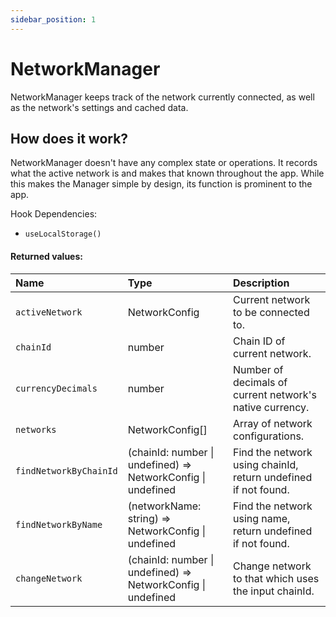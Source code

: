 ```yaml
---
sidebar_position: 1
---
```


# NetworkManager

NetworkManager keeps track of the network currently connected, as well as the network's settings and cached data.

## How does it work?

NetworkManager doesn't have any complex state or operations. It records what the active network is and makes that known throughout the app. While this makes the Manager simple by design, its function is prominent to the app.

Hook Dependencies:
- `useLocalStorage()`

#### Returned values:
| Name | Type | Description                                                          |
| :--- | :--- | :------------------------------------------------------------------- |
|`activeNetwork` | NetworkConfig | Current network to be connected to.
|`chainId` | number | Chain ID of current network.
|`currencyDecimals` | number | Number of decimals of current network's native currency.
|`networks` | NetworkConfig[] | Array of network configurations.
|`findNetworkByChainId` | (chainId: number \| undefined) => NetworkConfig \| undefined | Find the network using chainId, return undefined if not found.
|`findNetworkByName` | (networkName: string) => NetworkConfig \| undefined | Find the network using name, return undefined if not found.
|`changeNetwork` | (chainId: number \| undefined) => NetworkConfig \| undefined | Change network to that which uses the input chainId.